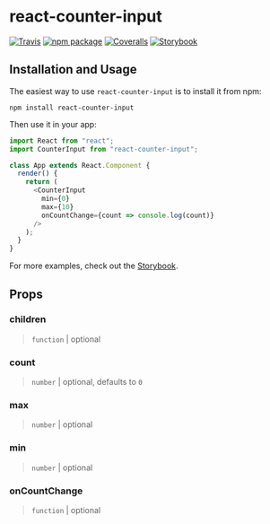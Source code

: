 # react-counter-input

[![Travis][build-badge]][build]
[![npm package][npm-badge]][npm]
[![Coveralls][coveralls-badge]][coveralls]
[![Storybook][storybook-badge]][storybook]

## Installation and Usage

The easiest way to use `react-counter-input` is to install it from npm:

```
npm install react-counter-input
```

Then use it in your app:

```javascript
import React from "react";
import CounterInput from "react-counter-input";

class App extends React.Component {
  render() {
    return (
      <CounterInput
        min={0}
        max={10}
        onCountChange={count => console.log(count)}
      />
    );
  }
}
```

For more examples, check out the [Storybook][storybook].

## Props

### children
>`function` | optional

### count
> `number` | optional, defaults to `0`

### max
> `number` | optional

### min
> `number` | optional

### onCountChange
> `function` | optional

[build-badge]: https://img.shields.io/travis/user/repo/master.png?style=flat-square
[build]: https://travis-ci.org/user/repo

[npm-badge]: https://img.shields.io/npm/v/npm-package.png?style=flat-square
[npm]: https://www.npmjs.org/package/npm-package

[coveralls-badge]: https://img.shields.io/coveralls/user/repo/master.png?style=flat-square
[coveralls]: https://coveralls.io/github/user/repo

[storybook-badge]: https://github.com/storybooks/brand/blob/master/badge/badge-storybook.svg
[storybook]: https://peaceful-leavitt-38971b.netlify.com
